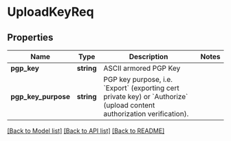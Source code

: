 # UploadKeyReq

## Properties
Name | Type | Description | Notes
------------ | ------------- | ------------- | -------------
**pgp_key** | **string** | ASCII armored PGP Key | 
**pgp_key_purpose** | **string** | PGP key purpose, i.e. &#x60;Export&#x60; (exporting cert private key) or &#x60;Authorize&#x60; (upload content authorization verification). | 

[[Back to Model list]](../README.md#documentation-for-models) [[Back to API list]](../README.md#documentation-for-api-endpoints) [[Back to README]](../README.md)


